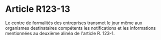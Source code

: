 # Article R123-13

Le centre de formalités des entreprises transmet le jour même aux organismes destinataires compétents les notifications et les informations mentionnées au deuxième alinéa de l'article R. 123-1.